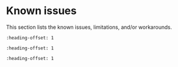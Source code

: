 # Known issues

This section lists the known issues, limitations, and/or workarounds.

```{include} ../../../../release/known_issues/cannot_add_sdk_components.md
:heading-offset: 1
```
```{include} ../../../../release/known_issues/the_i2c_read_accel_value_transfer_doesnt_work.md
:heading-offset: 1
```
```{include} ../../../../release/known_issues/examples_hello_world_ns_secure_faults_ns_and_secure_faults_trdc_ns_have_incorrect_library_path_in_gui_projects.md
:heading-offset: 1
```